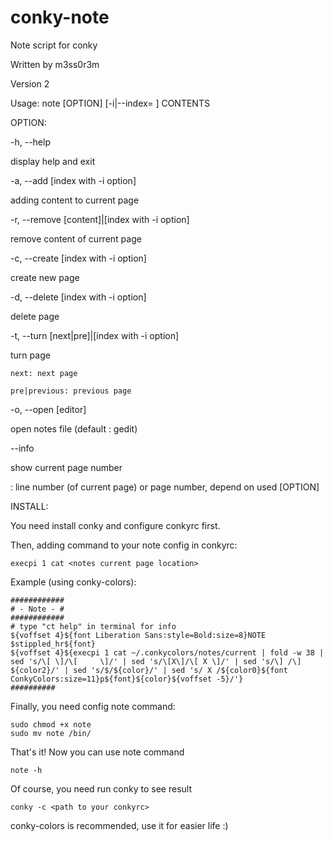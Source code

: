# conky-note

Note script for conky

Written by m3ss0r3m

Version 2

Usage: note [OPTION] [-i|--index= <index>] CONTENTS

OPTION:

-h, --help

  display help and exit
      
-a, --add <content> [index with -i option]

  adding content to current page
      
-r, --remove [content]|[index with -i option]

  remove content of current page
      
-c, --create [index with -i option]

  create new page
  
-d, --delete [index with -i option]

  delete page
    
-t, --turn [next|pre]|[index with -i option]

  turn page
  
    next: next page
    
    pre|previous: previous page
  
-o, --open [editor]

  open notes file (default : gedit)
  
--info

  show current page number
  
<index> : line number (of current page) or page number, depend on used [OPTION]
      
INSTALL:

You need install conky and configure conkyrc first.

Then, adding command to your note config in conkyrc:

    execpi 1 cat <notes current page location>
    
Example (using conky-colors):


    ############
    # - Note - #
    ############
    # type "ct help" in terminal for info
    ${voffset 4}${font Liberation Sans:style=Bold:size=8}NOTE $stippled_hr${font}
    ${voffset 4}${execpi 1 cat ~/.conkycolors/notes/current | fold -w 38 | sed 's/\[ \]/\[     \]/' | sed 's/\[X\]/\[ X \]/' | sed 's/\] /\] ${color2}/' | sed 's/$/${color}/' | sed 's/ X /${color0}${font ConkyColors:size=11}p${font}${color}${voffset -5}/'}
    ##########
  

Finally, you need config note command:

    sudo chmod +x note
    sudo mv note /bin/

That's it! Now you can use note command

    note -h
    
Of course, you need run conky to see result

    conky -c <path to your conkyrc>
    
conky-colors is recommended, use it for easier life :)

